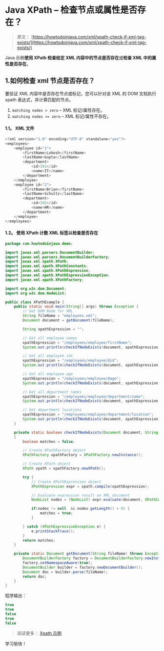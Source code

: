 # Java XPath – 检查节点或属性是否存在？

> 原文： [https://howtodoinjava.com/xml/xpath-check-if-xml-tag-exists/](https://howtodoinjava.com/xml/xpath-check-if-xml-tag-exists/)

Java 示例**使用 XPath 检查给定 XML 内容中的节点是否存在**或**检查 XML 中的属性是否存在**。

## 1.如何检查 xml 节点是否存在？

要验证 XML 内容中是否存在节点或标记，您可以针对该 XML 的 DOM 文档执行 xpath 表达式，并计算匹配的节点。

1.  `matching nodes > zero` – XML 标记/属性存在。
2.  `matching nodes <= zero` – XML 标记/属性不存在。

#### 1.1。 XML 文件

```java
<?xml version="1.0" encoding="UTF-8" standalone="yes"?>
<employees>
    <employee id="1">
        <firstName>Lokesh</firstName>
        <lastName>Gupta</lastName>
        <department>
            <id>101</id>
            <name>IT</name>
        </department>
    </employee>
    <employee id="2">
        <firstName>Brian</firstName>
        <lastName>Schultz</lastName>
        <department>
            <id>102</id>
            <name>HR</name>
        </department>
    </employee>
</employees>

```

#### 1.2。 使用 XPath 计数 XML 标签以检查是否存在

```java
package com.howtodoinjava.demo;

import javax.xml.parsers.DocumentBuilder;
import javax.xml.parsers.DocumentBuilderFactory;
import javax.xml.xpath.XPath;
import javax.xml.xpath.XPathConstants;
import javax.xml.xpath.XPathExpression;
import javax.xml.xpath.XPathExpressionException;
import javax.xml.xpath.XPathFactory;

import org.w3c.dom.Document;
import org.w3c.dom.NodeList;

public class XPathExample {
	public static void main(String[] args) throws Exception {
		// Get DOM Node for XML
		String fileName = "employees.xml";
		Document document = getDocument(fileName);

		String xpathExpression = "";

		// Get all employee names
		xpathExpression = "/employees/employee/firstName";
		System.out.println(checkIfNodeExists(document, xpathExpression));	//true

		// Get all employee ids
		xpathExpression = "/employees/employee/@id";
		System.out.println(checkIfNodeExists(document, xpathExpression));	//true

		// Get all employee age
		xpathExpression = "/employees/employee/@age";
		System.out.println(checkIfNodeExists(document, xpathExpression));	//false

		// Get all department names
		xpathExpression = "/employees/employee/department/name";
		System.out.println(checkIfNodeExists(document, xpathExpression));	//true

		// Get department locations
		xpathExpression = "/employees/employee/department/location";
		System.out.println(checkIfNodeExists(document, xpathExpression));	//false
	}

	private static boolean checkIfNodeExists(Document document, String xpathExpression) throws Exception 
	{
		boolean matches = false;

		// Create XPathFactory object
		XPathFactory xpathFactory = XPathFactory.newInstance();

		// Create XPath object
		XPath xpath = xpathFactory.newXPath();

		try {
			// Create XPathExpression object
			XPathExpression expr = xpath.compile(xpathExpression);

			// Evaluate expression result on XML document
			NodeList nodes = (NodeList) expr.evaluate(document, XPathConstants.NODESET);

			if(nodes != null  && nodes.getLength() > 0) {
				matches = true;
			}

		} catch (XPathExpressionException e) {
			e.printStackTrace();
		}
		return matches;
	}

	private static Document getDocument(String fileName) throws Exception {
		DocumentBuilderFactory factory = DocumentBuilderFactory.newInstance();
		factory.setNamespaceAware(true);
		DocumentBuilder builder = factory.newDocumentBuilder();
		Document doc = builder.parse(fileName);
		return doc;
	}	
}

```

程序输出：

```java
true
true
false
true
false

```

> 阅读更多： [Xpath 示例](https://howtodoinjava.com/xml/java-xpath-expression-examples/)

学习愉快！